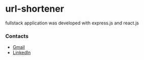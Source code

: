 # url-shortener

fullstack application was developed with express.js and react.js

### Contacts

- [Gmail](mailto:kirademiurge@yandex.com)
- [LinkedIn](https://www.linkedin.com/in/kirademiurge)